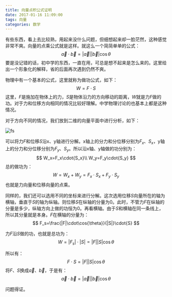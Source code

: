 ```yaml
---
title: 向量点积公式证明
date: 2017-01-16 11:09:00
tags: 向量
categories: 数学
---
```




有些东西，看上去比较熟，用起来没什么问题，但细想起来却一脸茫然，这种感觉非常不爽。向量的点乘公式就是这样。就这么一个简简单单的公式：
$$
\vec{a}\cdot{\vec{b}}=|\vec{a}||\vec{b}|\cos\theta
$$
要是没记错的话，初中学的东西，一直在用，可总是想不起来是怎么来的。这里给出一个形象化的解释，省的后面再次遇到仍然不爽。



<!--more-->



物理中有一个基本的公式，这里就称为做功公式，如下：
$$
W=F\cdot{S}
$$
这里，$F$是施加在物体上的力，$S$是物体沿力的方向移动的距离，$W$就是力$F$做的功。对于力和位移方向相同的情况比较好理解。中学物理讨论的也基本上都是这种情况。



对于方向不同的情况，我们放到二维的向量平面中进行分析，如下：



 ![fs](fs.png)





可以将力$F$和位移$S$沿x、y轴进行分解。x轴上的分力和分位移分别为$F_x$、$S_x$，y轴上的分力和分位移分别为$F_y$、$S_y$。所以沿x轴、y轴做的功分别为：
$$
W_x=F_x\cdot{S_x}\\
W_y=F_y\cdot{S_y}
$$
总的做功为：
$$
W=W_x+W_y=F_x\cdot{S_x}+F_y\cdot{S_y}
$$
也就是力向量和位移向量的点乘。



同样的，我们还可以选用不同的坐标来进行分解。这次选用位移$S$向量所在的轴为横轴，垂直于$S$的轴为纵轴。则位移$S$在纵轴的分量为0。此时，不管力$F$在纵轴的分量是多少，纵轴方向上做的功恒为0。再看横轴。由于$S$和横轴在同一条线上，所以其分量就是本身。$F$在横轴的分量为：
$$
F_s=\frac{|F|\cdot\cos{\theta}}{|S|}\cdot{S}
$$


力$F$沿$S$做的功，也就是总功为：
$$
W=|F_s|\cdot|S|=|F||S|\cos\theta
$$


所以有：
$$
F\cdot{S}=|F||S|\cos\theta
$$
将$F$、$S$换成$\vec{a}$、$\vec{b}$，于是有：
$$
\vec{a}\cdot\vec{b}=|\vec{a}||\vec{b}|\cos\theta
$$


问题得证。







